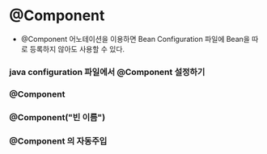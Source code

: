 # @Component 

* @Component 어노테이션을 이용하면 Bean Configuration 파일에 Bean을 따로 등록하지 않아도 사용할 수 있다. 

<h3>java configuration 파일에서 @Component 설정하기</h3> 

<h3>@Component</h3> 

<h3>@Component("빈 이름")</h3>


<h3> @Component 의 자동주입</h3>
